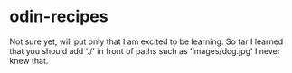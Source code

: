 # odin-recipes
Not sure yet, will put only that I am excited to be learning. So far I learned that you should add './' in front of paths such as 'images/dog.jpg' I never knew that.